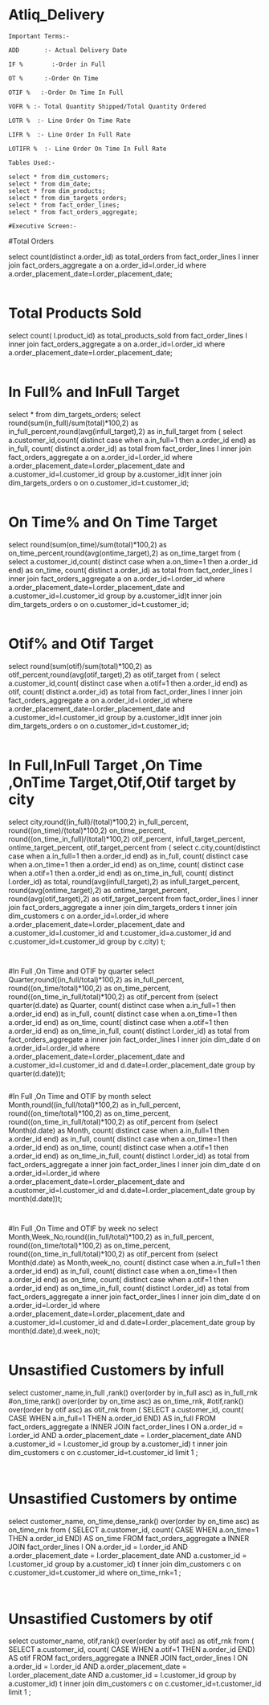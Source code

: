 # Atliq_Delivery
```
Important Terms:-

ADD       :- Actual Delivery Date

IF %        :-Order in Full

OT %      :-Order On Time

OTIF %   :-Order On Time In Full

VOFR % :- Total Quantity Shipped/Total Quantity Ordered

LOTR %  :- Line Order On Time Rate

LIFR %  :- Line Order In Full Rate

LOTIFR %  :- Line Order On Time In Full Rate

```

```
Tables Used:-

select * from dim_customers;
select * from dim_date;
select * from dim_products;
select * from dim_targets_orders;
select * from fact_order_lines;
select * from fact_orders_aggregate;

```

```
#Executive Screen:-

```
#Total Orders

select count(distinct a.order_id) as total_orders
 from fact_order_lines l inner join fact_orders_aggregate a
on a.order_id=l.order_id
where a.order_placement_date=l.order_placement_date;
```

```

# Total Products Sold
select count( l.product_id) as total_products_sold
 from fact_order_lines l inner join fact_orders_aggregate a
on a.order_id=l.order_id
where a.order_placement_date=l.order_placement_date;
```

```

# In Full% and InFull Target
select * from dim_targets_orders;
select round(sum(in_full)/sum(total)*100,2) as in_full_percent,round(avg(infull_target),2) as in_full_target
from (
select a.customer_id,count( distinct case when a.in_full=1 then a.order_id end) as in_full,
count( distinct a.order_id) as total
 from fact_order_lines l inner join fact_orders_aggregate a
on a.order_id=l.order_id
where a.order_placement_date=l.order_placement_date
and a.customer_id=l.customer_id
group by a.customer_id)t inner join dim_targets_orders o
on o.customer_id=t.customer_id;
```

```

# On Time% and On Time Target
select round(sum(on_time)/sum(total)*100,2) as on_time_percent,round(avg(ontime_target),2) as on_time_target
from (
select a.customer_id,count( distinct case when a.on_time=1 then a.order_id end) as on_time,
count( distinct a.order_id) as total
 from fact_order_lines l inner join fact_orders_aggregate a
on a.order_id=l.order_id
where a.order_placement_date=l.order_placement_date
and a.customer_id=l.customer_id
group by a.customer_id)t inner join dim_targets_orders o
on o.customer_id=t.customer_id;
```

```

# Otif% and Otif Target
select round(sum(otif)/sum(total)*100,2) as otif_percent,round(avg(otif_target),2) as otif_target
from (
select a.customer_id,count( distinct case when a.otif=1 then a.order_id end) as otif,
count( distinct a.order_id) as total
 from fact_order_lines l inner join fact_orders_aggregate a
on a.order_id=l.order_id
where a.order_placement_date=l.order_placement_date
and a.customer_id=l.customer_id
group by a.customer_id)t inner join dim_targets_orders o
on o.customer_id=t.customer_id;
```

```

# In Full,InFull Target ,On Time ,OnTime Target,Otif,Otif target by  city
select city,round((in_full)/(total)*100,2) in_full_percent,
round((on_time)/(total)*100,2) on_time_percent,
round((on_time_in_full)/(total)*100,2) otif_percent,
infull_target_percent,
ontime_target_percent,
otif_target_percent
 from  (
select c.city,count(distinct case when a.in_full=1 then a.order_id end) as in_full,
count(  distinct case when a.on_time=1 then  a.order_id end) as on_time,
count( distinct case when a.otif=1 then a.order_id end) as on_time_in_full,
count( distinct l.order_id) as total,
round(avg(infull_target),2) as infull_target_percent,
round(avg(ontime_target),2) as ontime_target_percent,
round(avg(otif_target),2) as otif_target_percent
from fact_order_lines l inner join fact_orders_aggregate a inner join dim_targets_orders t
inner join dim_customers c
on a.order_id=l.order_id
where a.order_placement_date=l.order_placement_date
and a.customer_id=l.customer_id
and t.customer_id=a.customer_id 
and c.customer_id=t.customer_id
group by c.city) t;
```


```
#In Full ,On Time and OTIF by quarter
select Quarter,round((in_full/total)*100,2) as in_full_percent,
round((on_time/total)*100,2) as on_time_percent,
round((on_time_in_full/total)*100,2) as otif_percent
from 
(select quarter(d.date) as Quarter,
count(  distinct case when a.in_full=1 then  a.order_id end) as in_full,
count(  distinct case when a.on_time=1 then  a.order_id end) as on_time,
count( distinct case when a.otif=1 then a.order_id end) as on_time_in_full,
count( distinct l.order_id) as total from 
fact_orders_aggregate a inner join fact_order_lines l inner join dim_date d
on a.order_id=l.order_id
where a.order_placement_date=l.order_placement_date
and a.customer_id=l.customer_id
and d.date=l.order_placement_date
group by quarter(d.date))t;
```

```

#In Full ,On Time and OTIF by month
select Month,round((in_full/total)*100,2) as in_full_percent,
round((on_time/total)*100,2) as on_time_percent,
round((on_time_in_full/total)*100,2) as otif_percent
from 
(select Month(d.date) as Month,
count(  distinct case when a.in_full=1 then  a.order_id end) as in_full,
count(  distinct case when a.on_time=1 then  a.order_id end) as on_time,
count( distinct case when a.otif=1 then a.order_id end) as on_time_in_full,
count( distinct l.order_id) as total from 
fact_orders_aggregate a inner join fact_order_lines l inner join dim_date d
on a.order_id=l.order_id
where a.order_placement_date=l.order_placement_date
and a.customer_id=l.customer_id
and d.date=l.order_placement_date
group by month(d.date))t;
```


```

#In Full ,On Time and OTIF by week no
select Month,Week_No,round((in_full/total)*100,2) as in_full_percent,
round((on_time/total)*100,2) as on_time_percent,
round((on_time_in_full/total)*100,2) as otif_percent
from 
(select Month(d.date) as Month,week_no,
count(  distinct case when a.in_full=1 then  a.order_id end) as in_full,
count(  distinct case when a.on_time=1 then  a.order_id end) as on_time,
count( distinct case when a.otif=1 then a.order_id end) as on_time_in_full,
count( distinct l.order_id) as total from 
fact_orders_aggregate a inner join fact_order_lines l inner join dim_date d
on a.order_id=l.order_id
where a.order_placement_date=l.order_placement_date
and a.customer_id=l.customer_id
and d.date=l.order_placement_date
group by month(d.date),d.week_no)t;
```

```

# Unsastified Customers by infull
select customer_name,in_full ,rank() over(order by in_full asc) as in_full_rnk
#on_time,rank() over(order by on_time asc) as on_time_rnk,
#otif,rank() over(order by otif asc) as otif_rnk
from (
SELECT 
    a.customer_id,
	count( CASE WHEN a.in_full=1 THEN a.order_id END) AS in_full
FROM fact_orders_aggregate a
INNER JOIN fact_order_lines l 
    ON a.order_id = l.order_id
    AND a.order_placement_date = l.order_placement_date
    AND a.customer_id = l.customer_id
group by a.customer_id) t inner join  dim_customers c
on c.customer_id=t.customer_id limit 1 ;
```


```

# Unsastified Customers by ontime
select customer_name,
on_time,dense_rank() over(order by on_time asc) as on_time_rnk
from (
SELECT 
    a.customer_id,
	count( CASE WHEN a.on_time=1 THEN a.order_id END) AS on_time
FROM fact_orders_aggregate a
INNER JOIN fact_order_lines l 
    ON a.order_id = l.order_id
    AND a.order_placement_date = l.order_placement_date
    AND a.customer_id = l.customer_id
group by a.customer_id) t inner join  dim_customers c
on c.customer_id=t.customer_id where on_time_rnk=1 ;
```


```

# Unsastified Customers by otif
select customer_name,
otif,rank() over(order by otif asc) as otif_rnk
from (
SELECT 
    a.customer_id,
	count( CASE WHEN a.otif=1 THEN a.order_id END) AS otif
FROM fact_orders_aggregate a
INNER JOIN fact_order_lines l 
    ON a.order_id = l.order_id
    AND a.order_placement_date = l.order_placement_date
    AND a.customer_id = l.customer_id
group by a.customer_id) t inner join  dim_customers c
on c.customer_id=t.customer_id limit 1 ;
```



```

